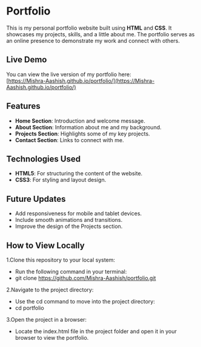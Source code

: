 # Portfolio
This is my personal portfolio website built using **HTML** and **CSS**. It showcases my projects, skills, and a little about me. 
The portfolio serves as an online presence to demonstrate my work and connect with others.

## Live Demo
You can view the live version of my portfolio here:  
[https://Mishra-Aashish.github.io/portfolio/](https://Mishra-Aashish.github.io/portfolio/)

## Features
- **Home Section**: Introduction and welcome message.
- **About Section**: Information about me and my background.
- **Projects Section**: Highlights some of my key projects.
- **Contact Section**: Links to connect with me.

## Technologies Used
- **HTML5**: For structuring the content of the website.
- **CSS3**: For styling and layout design.

## Future Updates
- Add responsiveness for mobile and tablet devices.
- Include smooth animations and transitions.
- Improve the design of the Projects section.

## How to View Locally
1.Clone this repository to your local system:
 - Run the following command in your terminal:
 - git clone https://github.com/Mishra-Aashish/portfolio.git

2.Navigate to the project directory:
 - Use the cd command to move into the project directory:
 - cd portfolio
   
3.Open the project in a browser:
 - Locate the index.html file in the project folder and open it in your browser to view the portfolio.



